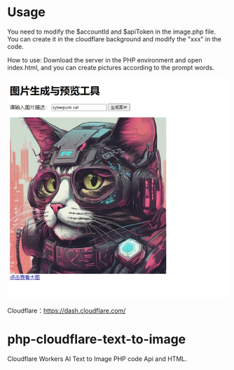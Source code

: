 # Usage
You need to modify the $accountId and $apiToken in the image.php file. You can create it in the cloudflare background and modify the "xxx" in the code.

How to use: Download the server in the PHP environment and open index.html, and you can create pictures according to the prompt words.

![20240228151330](/images/20240228151330.png)

Cloudflare：https://dash.cloudflare.com/

# php-cloudflare-text-to-image
Cloudflare Workers AI Text to Image PHP code Api and HTML.
